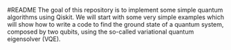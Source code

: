 #README
 The goal of this repository is to implement some simple quantum algorithms using Qiskit.
 We will start with some very simple examples which will show how to write a code to find the ground state of a quantum system, composed by two qubits, using the so-called variational quantum eigensolver (VQE).
 

